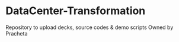 # DataCenter-Transformation
Repository to upload decks, source codes &amp; demo scripts 
Owned by Pracheta
